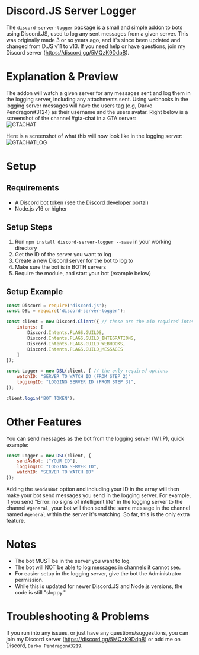 # Discord.JS Server Logger
The `discord-server-logger` package is a small and simple addon to bots using Discord.JS, used to log any sent messages from a given server. This was originally made 3 or so years ago, and it's since been updated and changed from D.JS v11 to v13. If you need help or have questions, join my Discord server (https://discord.gg/5MQzK9DdpB).
    
# Explanation & Preview
The addon will watch a given server for any messages sent and log them in the logging server, including any attachments sent. Using webhooks in the logging server messages will have the users tag (e.g, Darko Pendragon#3124) as their username and the users avatar. Right below is a screenshot of the channel #gta-chat in a GTA server:  
![GTACHAT](https://user-images.githubusercontent.com/28911975/147382405-b344adeb-cf5a-4b87-af7c-fffffaaf717e.png)  
  
Here is a screenshot of what this will now look like in the logging server:  
![GTACHATLOG](https://user-images.githubusercontent.com/28911975/147382402-b5c2d2b5-8c9d-47e5-baa0-3e6bf3de951f.png)  
  
# Setup
## Requirements
* A Discord bot token (see [the Discord developer portal](https://discord.com/developers/applications))
* Node.js v16 or higher
  
## Setup Steps
1. Run `npm install discord-server-logger --save` in your working directory
2. Get the ID of the server you want to log
3. Create a new Discord server for the bot to log to
4. Make sure the bot is in BOTH servers
5. Require the module, and start your bot (example below)
   
## Setup Example
```js
const Discord = require('discord.js');
const DSL = require('discord-server-logger');

const client = new Discord.Client({ // these are the min required intents to run correctly
    intents: [
        Discord.Intents.FLAGS.GUILDS,
        Discord.Intents.FLAGS.GUILD_INTEGRATIONS,
        Discord.Intents.FLAGS.GUILD_WEBHOOKS,
        Discord.Intents.FLAGS.GUILD_MESSAGES
    ]
});

const Logger = new DSL(client, { // the only required options
    watchID: "SERVER TO WATCH ID (FROM STEP 2)"
    loggingID: "LOGGING SERVER ID (FROM STEP 3)",
});

client.login('BOT TOKEN');
```

# Other Features
You can send messages as the bot from the logging server (W.I.P), quick example:
```js
const Logger = new DSL(client, {
    sendAsBot: ["YOUR ID"],
    loggingID: "LOGGING SERVER ID",
    watchID: "SERVER TO WATCH ID"
});
```
Adding the `sendAsBot` option and including your ID in the array will then make your bot send messages you send in the logging server. For example, if you send "Error: no signs of intelligent life" in the logging server to the channel `#general`, your bot will then send the same message in the channel named `#general` within the server it's watching. So far, this is the only extra feature.

# Notes
* The bot MUST be in the server you want to log.
* The bot will NOT be able to log messages in channels it cannot see.
* For easier setup in the logging server, give the bot the Administrator permission.
* While this is updated for newer Discord.JS and Node.js versions, the code is still "sloppy."

# Troubleshooting & Problems
If you run into any issues, or just have any questions/suggestions, you can join my Discord server (https://discord.gg/5MQzK9DdpB) or add me on Discord, `Darko Pendragon#3219`.

